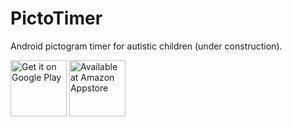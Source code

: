 # PictoTimer
Android pictogram timer for autistic children (under construction).

<a href="https://play.google.com/store/apps/details?id=es.dlebal.multigames"><img alt="Get it on Google Play" src="https://play.google.com/intl/en_us/badges/images/generic/en_badge_web_generic.png" height="90" /></a>
<a href="https://www.amazon.com/gp/mas/dl/android?p=es.dlebal.multigames"><img alt="Available at Amazon Appstore" src="https://images-na.ssl-images-amazon.com/images/G/01/mobile-apps/devportal2/res/images/amazon-appstore-badge-english-black.png" height="90" /></a>

